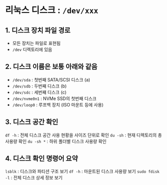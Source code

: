 # 리눅스 디스크 : `/dev/xxx`
## 1. 디스크 장치 파일 경로 
- 모든 장치는 파일로 표현됨
- `/dev` 디렉토리에 있음
## 2. 디스크 이름은 보통 아래와 같음
- `/dev/sda` : 첫번째 SATA/SCSI 디스크 (a)
- `/dev/sdb` : 두번째 디스크 (b)
- `/dev/sdc` : 세번쨰 디스크 (c)
- `/dev/nvme0n1` : NVMe SSD의 첫번째 디스크
- `/dev/loop0` : 루프백 장치 (ISO 마운트 등에 사용)

## 3. 디스크 공간 확인 

`df -h` : 전체 디스크 공간 사용 현황을 사이즈 단위로 확인
`du -sh` : 현재 디렉토리의 총 사용량 확인
`du -sh *` : 하위 폴더별 디스크 사용량 확인 

## 4. 디스크 확인 명령어 요약
`lsblk` : 디스크와 파티션 구조 보기
`df -h` : 마운트된 디스크 사용량 보기
`sudo fdisk -l` : 전체 디스크 상세 정보 보기

